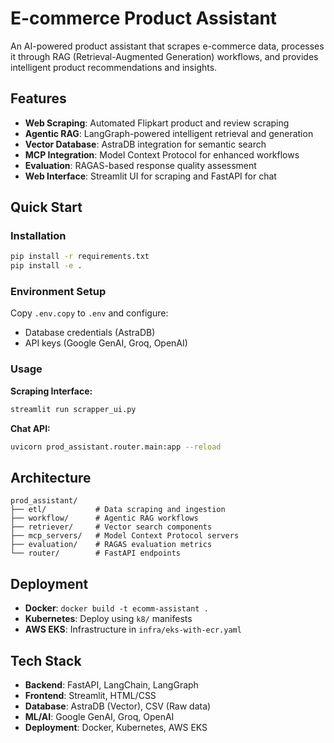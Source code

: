 # E-commerce Product Assistant

An AI-powered product assistant that scrapes e-commerce data, processes it through RAG (Retrieval-Augmented Generation) workflows, and provides intelligent product recommendations and insights.

## Features

- **Web Scraping**: Automated Flipkart product and review scraping
- **Agentic RAG**: LangGraph-powered intelligent retrieval and generation
- **Vector Database**: AstraDB integration for semantic search
- **MCP Integration**: Model Context Protocol for enhanced workflows
- **Evaluation**: RAGAS-based response quality assessment
- **Web Interface**: Streamlit UI for scraping and FastAPI for chat

## Quick Start

### Installation

```bash
pip install -r requirements.txt
pip install -e .
```

### Environment Setup

Copy `.env.copy` to `.env` and configure:
- Database credentials (AstraDB)
- API keys (Google GenAI, Groq, OpenAI)

### Usage

**Scraping Interface:**
```bash
streamlit run scrapper_ui.py
```

**Chat API:**
```bash
uvicorn prod_assistant.router.main:app --reload
```

## Architecture

```
prod_assistant/
├── etl/           # Data scraping and ingestion
├── workflow/      # Agentic RAG workflows
├── retriever/     # Vector search components
├── mcp_servers/   # Model Context Protocol servers
├── evaluation/    # RAGAS evaluation metrics
└── router/        # FastAPI endpoints
```

## Deployment

- **Docker**: `docker build -t ecomm-assistant .`
- **Kubernetes**: Deploy using `k8/` manifests
- **AWS EKS**: Infrastructure in `infra/eks-with-ecr.yaml`

## Tech Stack

- **Backend**: FastAPI, LangChain, LangGraph
- **Frontend**: Streamlit, HTML/CSS
- **Database**: AstraDB (Vector), CSV (Raw data)
- **ML/AI**: Google GenAI, Groq, OpenAI
- **Deployment**: Docker, Kubernetes, AWS EKS
